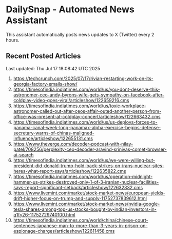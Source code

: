 # DailySnap - Automated News Assistant

This assistant automatically posts news updates to X (Twitter) every 2 hours.

## Recent Posted Articles

Last updated: Thu Jul 17 18:08:42 UTC 2025

1. https://techcrunch.com/2025/07/17/rivian-restarting-work-on-its-georgia-factory-emails-show/
2. https://timesofindia.indiatimes.com/world/us/you-dont-deserve-this-astronomer-ceo-andy-byrons-wife-gets-sympathy-on-facebook-after-coldplay-video-goes-viral/articleshow/122659216.cms
3. https://timesofindia.indiatimes.com/world/us/toxic-workplace-astronomer-called-out-after-ceos-affair-outed-another-person-from-office-was-present-at-coldplay-concert/articleshow/122663432.cms
4. https://timesofindia.indiatimes.com/world/us/us-deploys-forces-to-panama-canal-week-long-panamax-alpha-exercise-begins-defense-secretary-warns-of-chinas-maligned-influence/articleshow/122655131.cms
5. https://www.theverge.com/decoder-podcast-with-nilay-patel/708256/perplexity-ceo-decoder-aravind-srinivas-comet-browser-ai-search
6. https://timesofindia.indiatimes.com/world/us/we-were-willing-but-president-did-donald-trump-hold-back-strikes-on-irans-nuclear-sites-heres-what-report-says/articleshow/122635822.cms
7. https://timesofindia.indiatimes.com/world/us/operation-midnight-hammer-us-strikes-destroyed-only-1-of-3-iranian-nuclear-facilities-says-report-significant-setback/articleshow/122632332.cms
8. https://www.livemint.com/market/stock-market-news/european-yields-drift-higher-focus-on-trump-and-supply-11752737839612.html
9. https://www.livemint.com/market/stock-market-news/nvidia-google-tesla-shares-among-top-us-stocks-bought-by-indian-investors-in-q1fy26-11752729740100.html
10. https://timesofindia.indiatimes.com/world/china/chinese-court-sentences-japanese-man-to-more-than-3-years-in-prison-on-espionage-charges/articleshow/122611458.cms

